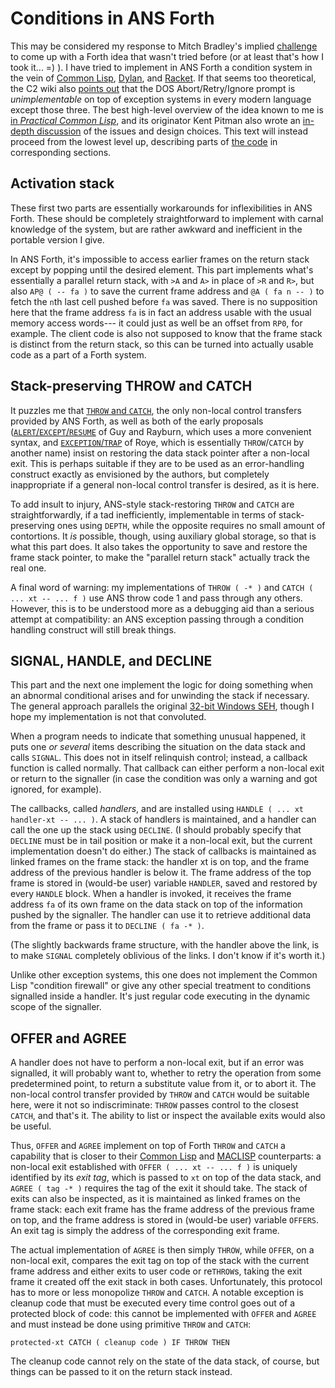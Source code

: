 # Conditions in ANS Forth

This may be considered my response to Mitch Bradley's implied
[challenge][1] to come up with a Forth idea that wasn't tried before (or
at least that's how I took it... =) ).  I have tried to implement in ANS
Forth a condition system in the vein of [Common Lisp][2], [Dylan][3],
and [Racket][4].   If that seems too theoretical, the C2 wiki also
[points out][5] that the DOS Abort/Retry/Ignore prompt is
_unimplementable_ on top of exception systems in every modern language
except those three.  The best high-level overview of the idea known to
me is [in _Practical Common Lisp_][6], and its originator Kent Pitman
also wrote an [in-depth discussion][7] of the issues and design choices.
This text will instead proceed from the lowest level up, describing
parts of [the code](condit.fth) in corresponding sections.

## Activation stack

These first two parts are essentially workarounds for inflexibilities in
ANS Forth.  These should be completely straightforward to implement with
carnal knowledge of the system, but are rather awkward and inefficient
in the portable version I give.

In ANS Forth, it's impossible to access earlier frames on the return
stack except by popping until the desired element.  This part implements
what's essentially a parallel return stack, with `>A` and `A>` in place
of `>R` and `R>`, but also `AP@ ( -- fa )` to save the current frame
address and `@A ( fa n -- )` to fetch the `n`th last cell pushed before
`fa` was saved.   There is no supposition here that the frame address
`fa` is in fact an address usable with the usual memory access words---
it could just as well be an offset from `RP0`, for example.  The client
code is also not supposed to know that the frame stack is distinct from
the return stack, so this can be turned into actually usable code as a
part of a Forth system.

## Stack-preserving THROW and CATCH

It puzzles me that [`THROW` and `CATCH`][8], the only non-local control
transfers provided by ANS Forth, as well as both of the early proposals
([`ALERT`/`EXCEPT`/`RESUME`][9] of Guy and Rayburn, which uses a more
convenient syntax, and [`EXCEPTION`/`TRAP`][10] of Roye, which is
essentially `THROW`/`CATCH` by another name) insist on restoring the
data stack pointer after a non-local exit.  This is perhaps suitable if
they are to be used as an error-handling construct exactly as envisioned
by the authors, but completely inappropriate if a general non-local
control transfer is desired, as it is here.

To add insult to injury, ANS-style stack-restoring `THROW` and `CATCH`
are straightforwardly, if a tad inefficiently, implementable in terms of
stack-preserving ones using `DEPTH`, while the opposite requires no
small amount of contortions.  It _is_ possible, though, using auxiliary
global storage, so that is what this part does.  It also takes the
opportunity to save and restore the frame stack pointer, to make the
"parallel return stack" actually track the real one.

A final word of warning: my implementations of `THROW ( -* )` and
`CATCH ( ... xt -- ... f )` use ANS throw code 1 and pass through any
others.  However, this is to be understood more as a debugging aid than
a serious attempt at compatibility: an ANS exception passing through a
condition handling construct will still break things.

## SIGNAL, HANDLE, and DECLINE

This part and the next one implement the logic for doing something when
an abnormal conditional arises and for unwinding the stack if necessary.
The general approach parallels the original [32-bit Windows SEH][11],
though I hope my implementation is not that convoluted.

When a program needs to indicate that something unusual happened, it
puts one _or several_ items describing the situation on the data stack
and calls `SIGNAL`.  This does not in itself relinquish control;
instead, a callback function is called normally.  That callback can
either perform a non-local exit or return to the signaller (in case the
condition was only a warning and got ignored, for example).

The callbacks, called _handlers_, and are installed using
`HANDLE ( ... xt handler-xt -- ... )`.  A stack of handlers is
maintained, and a handler can call the one up the stack using `DECLINE`.
(I should probably specify that `DECLINE` must be in tail position or
make it a non-local exit, but the current implementation doesn't do
either.)  The stack of callbacks is maintained as linked frames on the
frame stack: the handler xt is on top, and the frame address of the
previous handler is below it.  The frame address of the top frame is
stored in (would-be user) variable `HANDLER`, saved and restored by
every `HANDLE` block.  When a handler is invoked, it receives the frame
address `fa` of its own frame on the data stack on top of the
information pushed by the signaller.  The handler can use it to retrieve
additional data from the frame or pass it to `DECLINE ( fa -* )`.

(The slightly backwards frame structure, with the handler above the
link, is to make `SIGNAL` completely oblivious of the links.  I don't
know if it's worth it.)

Unlike other exception systems, this one does not implement the Common
Lisp "condition firewall" or give any other special treatment to
conditions signalled inside a handler.  It's just regular code executing
in the dynamic scope of the signaller.

## OFFER and AGREE

A handler does not have to perform a non-local exit, but if an error was
signalled, it will probably want to, whether to retry the operation from
some predetermined point, to return a substitute value from it, or to
abort it.  The non-local control transfer provided by `THROW` and
`CATCH` would be suitable here, were it not so indiscriminate: `THROW`
passes control to the closest `CATCH`, and that's it.  The ability to
list or inspect the available exits would also be useful.

Thus, `OFFER` and `AGREE` implement on top of Forth `THROW` and `CATCH`
a capability that is closer to their [Common Lisp][12] and [MACLISP][13]
counterparts: a non-local exit established with
`OFFER ( ... xt -- ... f )` is uniquely identified by its _exit tag_,
which is passed to `xt` on top of the data stack, and `AGREE ( tag -* )`
requires the tag of the exit it should take.  The stack of exits can
also be inspected, as it is maintained as linked frames on the frame
stack:  each exit frame has the frame address of the previous frame on
top, and the frame address is stored in (would-be user) variable
`OFFERS`.  An exit tag is simply the address of the corresponding exit
frame.

The actual implementation of `AGREE` is then simply `THROW`, while
`OFFER`, on a non-local exit, compares the exit tag on top of the stack
with the current frame address and either exits to user code or
re`THROW`s, taking the exit frame it created off the exit stack in both
cases.  Unfortunately, this protocol has to more or less monopolize
`THROW` and `CATCH`.  A notable exception is cleanup code that must be
executed every time control goes out of a protected block of code: this
cannot be implemented with `OFFER` and `AGREE` and must instead be done
using primitive `THROW` and `CATCH`:

	protected-xt CATCH ( cleanup code ) IF THROW THEN

The cleanup code cannot rely on the state of the data stack, of course,
but things can be passed to it on the return stack instead.

[1]:  https://github.com/ForthHub/discussion/issues/79#issuecomment-454218065
[2]:  http://www.lispworks.com/documentation/lw71/CLHS/Body/09_.htm
[3]:  https://opendylan.org/books/drm/Conditions
[4]:  https://docs.racket-lang.org/reference/exns.html
[5]:  http://wiki.c2.com/?AbortRetryIgnore
[6]:  http://www.gigamonkeys.com/book/beyond-exception-handling-conditions-and-restarts.html
[7]:  http://www.nhplace.com/kent/Papers/Condition-Handling-2001.html
[8]:  https://www.complang.tuwien.ac.at/forth/dpans-html/dpans9.htm
[9]:  http://soton.mpeforth.com/flag/jfar/vol3/no4/article3.pdf
[10]: http://soton.mpeforth.com/flag/jfar/vol5/no2/article4.pdf
[11]: http://bytepointer.com/resources/pietrek_crash_course_depths_of_win32_seh.htm
[12]: http://clhs.lisp.se/Body/s_catch.htm
[13]: http://www.maclisp.info/pitmanual/contro.html#5.13.1
